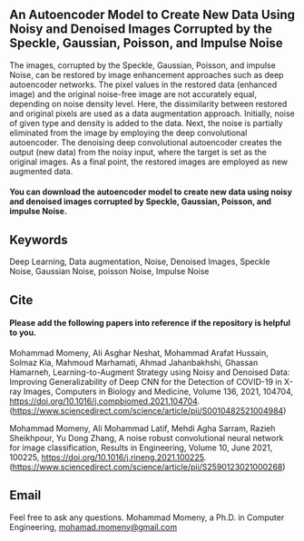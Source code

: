 ## An Autoencoder Model to Create New Data Using Noisy and Denoised Images Corrupted by the Speckle, Gaussian, Poisson, and Impulse Noise
The images, corrupted by the Speckle, Gaussian, Poisson, and impulse Noise, can be restored by image enhancement approaches such as deep autoencoder networks. The pixel values in the restored data (enhanced image) and the original noise-free image are not accurately equal, depending on noise density level. Here, the dissimilarity between restored and original pixels are used as a data augmentation approach. Initially, noise of given type and density is added to the data. Next, the noise is partially eliminated from the image by employing the deep convolutional autoencoder. The denoising deep convolutional autoencoder creates the output (new data) from the noisy input, where the target is set as the original images. As a final point, the restored images are employed as new augmented data.
#### You can download the autoencoder model to create new data using noisy and denoised images corrupted by Speckle, Gaussian, Poisson, and impulse Noise. 

## Keywords
Deep Learning, Data augmentation, Noise, Denoised Images, Speckle Noise, Gaussian Noise, poisson Noise, Impulse Noise

## Cite
#### Please add the following papers into reference if the repository is helpful to you.
Mohammad Momeny, Ali Asghar Neshat, Mohammad Arafat Hussain, Solmaz Kia, Mahmoud Marhamati, Ahmad Jahanbakhshi, Ghassan Hamarneh, Learning-to-Augment Strategy using Noisy and Denoised Data: Improving Generalizability of Deep CNN for the Detection of COVID-19 in X-ray Images, Computers in Biology and Medicine, Volume 136, 2021, 104704, https://doi.org/10.1016/j.compbiomed.2021.104704. (https://www.sciencedirect.com/science/article/pii/S0010482521004984)

Mohammad Momeny, Ali Mohammad Latif, Mehdi Agha Sarram, Razieh Sheikhpour, Yu Dong Zhang, A noise robust convolutional neural network for image classification, Results in Engineering, Volume 10, June 2021, 100225, https://doi.org/10.1016/j.rineng.2021.100225. (https://www.sciencedirect.com/science/article/pii/S2590123021000268)

## Email
Feel free to ask any questions. Mohammad Momeny, a Ph.D. in Computer Engineering, mohamad.momeny@gmail.com
